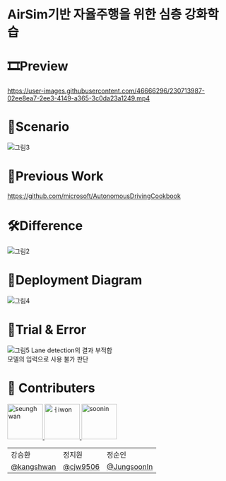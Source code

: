 # AirSim기반 자율주행을 위한 심층 강화학습

# 🎞Preview  
https://user-images.githubusercontent.com/46666296/230713987-02ee8ea7-2ee3-4149-a365-3c0da23a1249.mp4

# 📗Scenario
![그림3](https://user-images.githubusercontent.com/46666296/230714126-cd2fd952-687b-4072-a1af-01aeeeb2afc6.png)

# 🔎Previous Work  
https://github.com/microsoft/AutonomousDrivingCookbook  

# 🛠Difference
![그림2](https://user-images.githubusercontent.com/46666296/230714298-fa6da220-d104-4e2d-9d2e-c54769cfc22c.png)

# 📕Deployment Diagram  
![그림4](https://user-images.githubusercontent.com/46666296/230714431-28da6bfc-0ce6-4687-87cd-997f34c41dd9.png)

# 🛑Trial & Error
![그림5](https://user-images.githubusercontent.com/46666296/230714506-18da80c9-acfc-4386-8848-3043c67c7327.png)
Lane detection의 결과 부적합  
모델의 입력으로 사용 불가 판단  

# 🤝 Contributers
<a href = "https://github.com/kangshwan">
  <img src="https://avatars.githubusercontent.com/u/46666296?v=4" alt="seunghwan" width="80" style="max-width:100%" />
</a>
<a href = "https://github.com/cjw9506">
  <img src="https://avatars.githubusercontent.com/u/63503519?v=4" alt="ㅓiwon" width="80" style="max-width:100%" />
</a>
<a href = "https://github.com/JungSoonIn">
  <img src="https://avatars.githubusercontent.com/u/64190835?v=4" alt="soonin" width="80" style="max-width:100%" />
</a>
<table class="tg">
<tbody>
    <tr>
        <td>강승환</td>
        <td>정지원</td>
        <td>정순인</td>
    </tr>
    <tr>
        <td><a href="https://github.com/kangshwan">@kangshwan</a></td>
        <td><a href="https://github.com/cjw9506">@cjw9506</a></td>
        <td><a href="https://github.com/JungSoonIn">@JungsoonIn</a></td>
    </tr>
</tbody>
</table>
